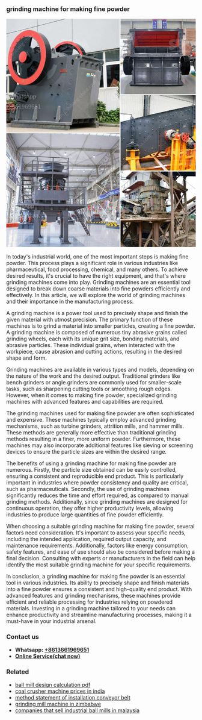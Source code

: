 <h3>grinding machine for making fine powder</h3><img src='1702260353.jpg' alt=''><p>In today's industrial world, one of the most important steps is making fine powder. This process plays a significant role in various industries like pharmaceutical, food processing, chemical, and many others. To achieve desired results, it's crucial to have the right equipment, and that's where grinding machines come into play. Grinding machines are an essential tool designed to break down coarse materials into fine powders efficiently and effectively. In this article, we will explore the world of grinding machines and their importance in the manufacturing process.</p><p>A grinding machine is a power tool used to precisely shape and finish the given material with utmost precision. The primary function of these machines is to grind a material into smaller particles, creating a fine powder. A grinding machine is composed of numerous tiny abrasive grains called grinding wheels, each with its unique grit size, bonding materials, and abrasive particles. These individual grains, when interacted with the workpiece, cause abrasion and cutting actions, resulting in the desired shape and form.</p><p>Grinding machines are available in various types and models, depending on the nature of the work and the desired output. Traditional grinders like bench grinders or angle grinders are commonly used for smaller-scale tasks, such as sharpening cutting tools or smoothing rough edges. However, when it comes to making fine powder, specialized grinding machines with advanced features and capabilities are required.</p><p>The grinding machines used for making fine powder are often sophisticated and expensive. These machines typically employ advanced grinding mechanisms, such as turbine grinders, attrition mills, and hammer mills. These methods are generally more effective than traditional grinding methods resulting in a finer, more uniform powder. Furthermore, these machines may also incorporate additional features like sieving or screening devices to ensure the particle sizes are within the desired range.</p><p>The benefits of using a grinding machine for making fine powder are numerous. Firstly, the particle size obtained can be easily controlled, ensuring a consistent and reproducible end product. This is particularly important in industries where powder consistency and quality are critical, such as pharmaceuticals. Secondly, the use of grinding machines significantly reduces the time and effort required, as compared to manual grinding methods. Additionally, since grinding machines are designed for continuous operation, they offer higher productivity levels, allowing industries to produce large quantities of fine powder efficiently.</p><p>When choosing a suitable grinding machine for making fine powder, several factors need consideration. It's important to assess your specific needs, including the intended application, required output capacity, and maintenance requirements. Additionally, factors like energy consumption, safety features, and ease of use should also be considered before making a final decision. Consulting with experts or manufacturers in the field can help identify the most suitable grinding machine for your specific requirements.</p><p>In conclusion, a grinding machine for making fine powder is an essential tool in various industries. Its ability to precisely shape and finish materials into a fine powder ensures a consistent and high-quality end product. With advanced features and grinding mechanisms, these machines provide efficient and reliable processing for industries relying on powdered materials. Investing in a grinding machine tailored to your needs can enhance productivity and streamline manufacturing processes, making it a must-have in your industrial arsenal.</p><h3>Contact us</h3><ul><li><strong>Whatsapp:&nbsp;<a href="https://wa.me/8613661969651">+8613661969651</a></strong></li><li><a href="https://swt.shibang-china.com/?git&amp;zhl&amp;grinding machine for making fine powder"><strong>Online Service(chat now)</strong></a></li></ul><h3>Related</h3><ul><li><a href='ball mill design calculation pdf.md'>ball mill design calculation pdf</a></li><li><a href='coal crusher machine prices in india.md'>coal crusher machine prices in india</a></li><li><a href='method statement of installation conveyor belt.md'>method statement of installation conveyor belt</a></li><li><a href='grinding mill machine in zimbabwe.md'>grinding mill machine in zimbabwe</a></li><li><a href='companies that sell industrial ball mills in malaysia.md'>companies that sell industrial ball mills in malaysia</a></li></ul>